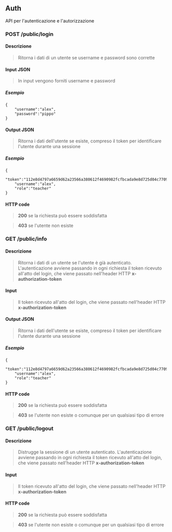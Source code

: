 ## Auth
API per l'autenticazione e l'autorizzazione

### POST /public/login
#### Descrizione
> Ritorna i dati di un utente se username e password sono corrette
#### Input JSON
> In input vengono forniti username e password
##### Esempio
    {
        "username":"alex",
        "password":"pippo"
    }
#### Output JSON
> Ritorna i dati dell'utente se esiste, compreso il token per identificare l'utente durante una sessione
##### Esempio
    {
        "token":"112e8d4797a6659d62a23566a380612f4690982fcfbcada9e8d725d04c77097b",
        "username":"alex",
        "role":"teacher"
    }
#### HTTP code
> **200** se la richiesta può essere soddisfatta

> **403** se l'utente non esiste


### GET /public/info
#### Descrizione
> Ritorna i dati di un utente se l'utente è già autenticato. L'autenticazione avviene passando in ogni richiesta
il token ricevuto all'atto del login, che viene passato nell'header HTTP **x-authorization-token**
#### Input 
> Il token ricevuto all'atto del login, che viene passato nell'header HTTP **x-authorization-token**
#### Output JSON
> Ritorna i dati dell'utente se esiste, compreso il token per identificare l'utente durante una sessione
##### Esempio
    {
        "token":"112e8d4797a6659d62a23566a380612f4690982fcfbcada9e8d725d04c77097b",
        "username":"alex",
        "role":"teacher"
    }
    
#### HTTP code
> **200** se la richiesta può essere soddisfatta

> **403** se l'utente non esiste o comunque per un qualsiasi tipo di errore


### GET /public/logout
#### Descrizione
> Distrugge la sessione di un utente autenticato. L'autenticazione avviene passando in ogni richiesta
il token ricevuto all'atto del login, che viene passato nell'header HTTP **x-authorization-token**
#### Input 
> Il token ricevuto all'atto del login, che viene passato nell'header HTTP **x-authorization-token**
#### HTTP code
> **200** se la richiesta può essere soddisfatta

> **403** se l'utente non esiste o comunque per un qualsiasi tipo di errore

